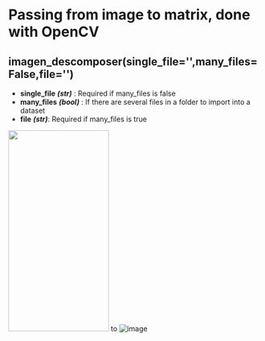 # Passing from image to matrix, done with OpenCV

## imagen_descomposer(single_file='',many_files=False,file='')

* __single_file__ __*(str)*__ : Required if many_files is false
* __many_files__ __*(bool)*__ : If there are several files in a folder to import into a dataset
* __file__ __*(str)*__: Required if many_files is true


<img src="https://camo.githubusercontent.com/..." data-canonical-src="https://user-images.githubusercontent.com/40075601/167447682-ed6990bc-87b4-4780-bb25-c13130e4bf4c.JPG" width="200" height="400" /> to ![image](https://user-images.githubusercontent.com/40075601/167451466-8106c3e2-65a3-4618-ab82-4825efcc2eb5.png)


